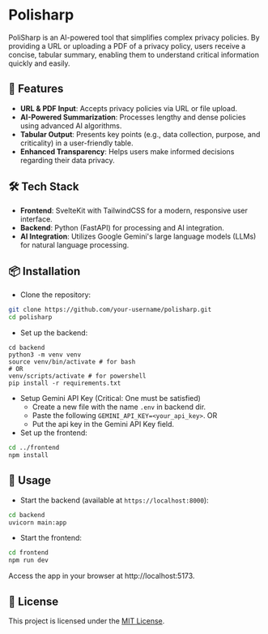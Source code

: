 # Polisharp

PoliSharp is an AI-powered tool that simplifies complex privacy policies. By providing a URL or uploading a PDF of a privacy policy, users receive a concise, tabular summary, enabling them to understand critical information quickly and easily.

## 🚀 Features
- **URL & PDF Input**: Accepts privacy policies via URL or file upload.
- **AI-Powered Summarization**: Processes lengthy and dense policies using advanced AI algorithms.
- **Tabular Output**: Presents key points (e.g., data collection, purpose, and criticality) in a user-friendly table.
- **Enhanced Transparency**: Helps users make informed decisions regarding their data privacy.

## 🛠️ Tech Stack
- **Frontend**: SvelteKit with TailwindCSS for a modern, responsive user interface.
- **Backend**: Python (FastAPI) for processing and AI integration.
- **AI Integration**: Utilizes Google Gemini's large language models (LLMs) for natural language processing.

## 📦 Installation
- Clone the repository:
```bash
git clone https://github.com/your-username/polisharp.git
cd polisharp
```
- Set up the backend:
```
cd backend
python3 -m venv venv
source venv/bin/activate # for bash
# OR
venv/scripts/activate # for powershell
pip install -r requirements.txt
```
- Setup Gemini API Key (Critical: One must be satisfied)
    - Create a new file with the name `.env` in backend dir.
    - Paste the following `GEMINI_API_KEY=<your_api_key>`.
OR
    - Put the api key in the Gemini API Key field.
- Set up the frontend:
```bash
cd ../frontend
npm install
```
## 🚀 Usage
- Start the backend (available at `https://localhost:8000`):
```bash
cd backend
uvicorn main:app
```
- Start the frontend:
```bash
cd frontend
npm run dev
```
Access the app in your browser at http://localhost:5173.

## 📜 License
This project is licensed under the [MIT License](./LICENSE).